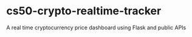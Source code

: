 # cs50-crypto-realtime-tracker
A real time cryptocurrency price dashboard using Flask and public APIs
